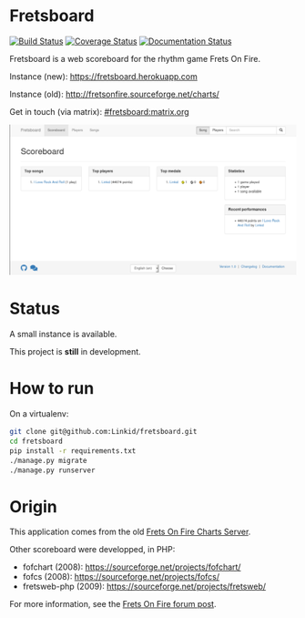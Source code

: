 Fretsboard
==========

[![Build Status](https://travis-ci.org/Linkid/fretsboard.svg?branch=master)](https://travis-ci.org/Linkid/fretsboard)
[![Coverage Status](https://coveralls.io/repos/github/Linkid/fretsboard/badge.svg?branch=master)](https://coveralls.io/github/Linkid/fretsboard?branch=master)
[![Documentation Status](https://readthedocs.org/projects/fretsboard/badge/?version=latest)](http://fretsboard.readthedocs.io/en/latest/?badge=latest)

Fretsboard is a web scoreboard for the rhythm game Frets On Fire.

Instance (new): https://fretsboard.herokuapp.com

Instance (old): http://fretsonfire.sourceforge.net/charts/

Get in touch (via matrix): [#fretsboard:matrix.org](https://riot.im/app/#/room/#fretsboard:matrix.org)


![Screenshot scoreboard](https://raw.githubusercontent.com/Linkid/fretsboard/master/docs/source/_static/screenhsot_scoreboard.png "Screenshot scoreboard")


Status
======

A small instance is available.

This project is **still** in development.


How to run
==========

On a virtualenv:

```bash
git clone git@github.com:Linkid/fretsboard.git
cd fretsboard
pip install -r requirements.txt
./manage.py migrate
./manage.py runserver
```


Origin
======

This application comes from the old [Frets On Fire Charts Server](https://sourceforge.net/projects/fretsonfire/files/fretsonfire-chartserver/).

Other scoreboard were developped, in PHP:
- fofchart (2008): https://sourceforge.net/projects/fofchart/
- fofcs (2008): https://sourceforge.net/projects/fofcs/
- fretsweb-php (2009): https://sourceforge.net/projects/fretsweb/

For more information, see the [Frets On Fire forum post](https://www.fretsonfire.org/forums/viewtopic.php?f=21&t=60687).
